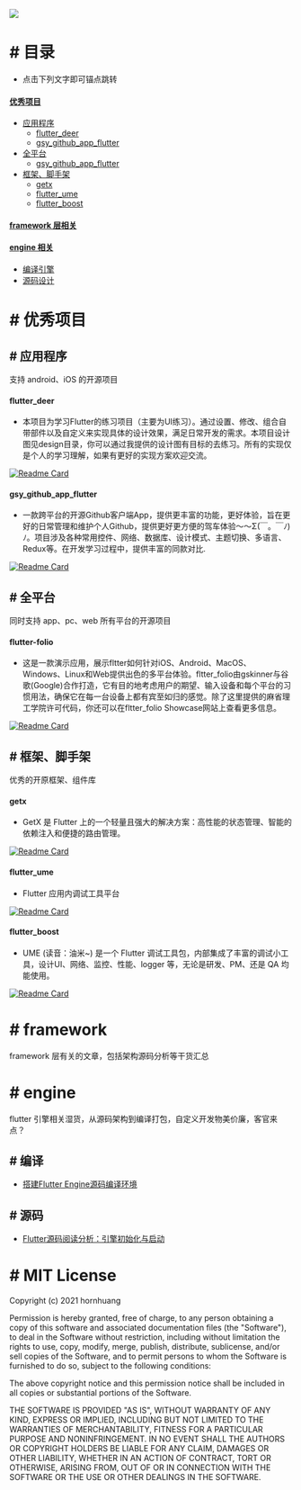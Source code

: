 ![](https://github.com/hornhuang/PictureRepository/blob/master/flutter_interviews/image_01.png)

# # 目录
- 点击下列文字即可锚点跳转

#### [优秀项目](https://github.com/hornhuang/flutter_interviews/blob/master/README.md#-%E4%BC%98%E7%A7%80%E9%A1%B9%E7%9B%AE)
- [应用程序](https://github.com/hornhuang/flutter_interviews/blob/master/README.md#-%E5%BA%94%E7%94%A8%E7%A8%8B%E5%BA%8F)
  - [flutter_deer](https://github.com/hornhuang/flutter_interviews/blob/master/README.md#flutter_deer)
  - [gsy_github_app_flutter](https://github.com/hornhuang/flutter_interviews/blob/master/README.md#gsy_github_app_flutter)
- [全平台](https://github.com/hornhuang/flutter_interviews/blob/master/README.md#-%E5%85%A8%E5%B9%B3%E5%8F%B0)
  - [gsy_github_app_flutter](https://github.com/hornhuang/flutter_interviews/blob/master/README.md#flutter-folio)
- [框架、脚手架](https://github.com/hornhuang/flutter_interviews/blob/master/README.md#-%E6%A1%86%E6%9E%B6%E8%84%9A%E6%89%8B%E6%9E%B6)
  - [getx](https://github.com/hornhuang/flutter_interviews/blob/master/README.md#getx)
  - [flutter_ume](https://github.com/hornhuang/flutter_interviews/blob/master/README.md#flutter_ume)
  - [flutter_boost](https://github.com/hornhuang/flutter_interviews/blob/master/README.md#flutter_boost)

#### [framework 层相关](https://github.com/hornhuang/flutter_interviews/blob/master/README.md#-framework)

#### [engine 相关](https://github.com/hornhuang/flutter_interviews/blob/master/README.md#-engine)
- [编译引擎](https://github.com/hornhuang/flutter_interviews/blob/master/README.md#-%E7%BC%96%E8%AF%91)
- [源码设计](https://github.com/hornhuang/flutter_interviews/blob/master/README.md#-%E6%BA%90%E7%A0%81)

# # 优秀项目

## # 应用程序

支持 android、iOS 的开源项目

#### flutter_deer
- 本项目为学习Flutter的练习项目（主要为UI练习）。通过设置、修改、组合自带部件以及自定义来实现具体的设计效果，满足日常开发的需求。本项目设计图见design目录，你可以通过我提供的设计图有目标的去练习。所有的实现仅是个人的学习理解，如果有更好的实现方案欢迎交流。

[![Readme Card](https://github-readme-stats.vercel.app/api/pin/?username=jonataslaw&repo=getx&show_owner=true)](https://github.com/simplezhli/flutter_deer)

#### gsy_github_app_flutter
- 一款跨平台的开源Github客户端App，提供更丰富的功能，更好体验，旨在更好的日常管理和维护个人Github，提供更好更方便的驾车体验～～Σ(￣。￣ﾉ)ﾉ。项目涉及各种常用控件、网络、数据库、设计模式、主题切换、多语言、Redux等。在开发学习过程中，提供丰富的同款对比.

[![Readme Card](https://github-readme-stats.vercel.app/api/pin/?username=CarGuo&repo=gsy_github_app_flutter&show_owner=true)](https://github.com/CarGuo/gsy_github_app_flutter)


## # 全平台

同时支持 app、pc、web 所有平台的开源项目

#### flutter-folio
- 这是一款演示应用，展示fltter如何针对iOS、Android、MacOS、Windows、Linux和Web提供出色的多平台体验。fltter_folio由gskinner与谷歌(Google)合作打造，它有目的地考虑用户的期望、输入设备和每个平台的习惯用法，确保它在每一台设备上都有宾至如归的感觉。除了这里提供的麻省理工学院许可代码，你还可以在fltter_folio Showcase网站上查看更多信息。

[![Readme Card](https://github-readme-stats.vercel.app/api/pin/?username=gskinnerTeam&repo=flutter-folio&show_owner=true)](https://github.com/gskinnerTeam/flutter-folio)



## # 框架、脚手架

优秀的开原框架、组件库


#### getx
- GetX 是 Flutter 上的一个轻量且强大的解决方案：高性能的状态管理、智能的依赖注入和便捷的路由管理。

[![Readme Card](https://github-readme-stats.vercel.app/api/pin/?username=jonataslaw&repo=getx&show_owner=true)](https://github.com/jonataslaw/getx)


#### flutter_ume
- Flutter 应用内调试工具平台

[![Readme Card](https://github-readme-stats.vercel.app/api/pin/?username=bytedance&repo=flutter_ume&show_owner=true)](https://github.com/bytedance/flutter_ume)


#### flutter_boost
- UME (读音：油米~) 是一个 Flutter 调试工具包，内部集成了丰富的调试小工具，设计UI、网络、监控、性能、logger 等，无论是研发、PM、还是 QA 均能使用。

[![Readme Card](https://github-readme-stats.vercel.app/api/pin/?username=alibaba&repo=flutter_boost&show_owner=true)](https://github.com/alibaba/flutter_boost)


# # framework
framework 层有关的文章，包括架构源码分析等干货汇总

# # engine
flutter 引擎相关湿货，从源码架构到编译打包，自定义开发物美价廉，客官来点？

## # 编译
- [搭建Flutter Engine源码编译环境](http://gityuan.com/2019/08/03/flutter_engine_setup/)

## # 源码
- [Flutter源码阅读分析：引擎初始化与启动](https://blog.csdn.net/dongzhong1990/article/details/105678124)

# # MIT License

Copyright (c) 2021 hornhuang

Permission is hereby granted, free of charge, to any person obtaining a copy
of this software and associated documentation files (the "Software"), to deal
in the Software without restriction, including without limitation the rights
to use, copy, modify, merge, publish, distribute, sublicense, and/or sell
copies of the Software, and to permit persons to whom the Software is
furnished to do so, subject to the following conditions:

The above copyright notice and this permission notice shall be included in all
copies or substantial portions of the Software.

THE SOFTWARE IS PROVIDED "AS IS", WITHOUT WARRANTY OF ANY KIND, EXPRESS OR
IMPLIED, INCLUDING BUT NOT LIMITED TO THE WARRANTIES OF MERCHANTABILITY,
FITNESS FOR A PARTICULAR PURPOSE AND NONINFRINGEMENT. IN NO EVENT SHALL THE
AUTHORS OR COPYRIGHT HOLDERS BE LIABLE FOR ANY CLAIM, DAMAGES OR OTHER
LIABILITY, WHETHER IN AN ACTION OF CONTRACT, TORT OR OTHERWISE, ARISING FROM,
OUT OF OR IN CONNECTION WITH THE SOFTWARE OR THE USE OR OTHER DEALINGS IN THE
SOFTWARE.

